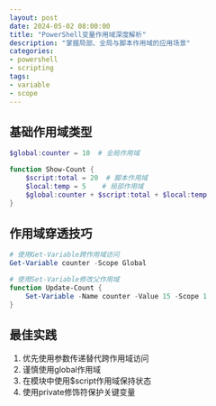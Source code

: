```yaml
---
layout: post
date: 2024-05-02 08:00:00
title: "PowerShell变量作用域深度解析"
description: "掌握局部、全局与脚本作用域的应用场景"
categories:
- powershell
- scripting
tags:
- variable
- scope
---
```


## 基础作用域类型
```powershell
$global:counter = 10  # 全局作用域

function Show-Count {
    $script:total = 20  # 脚本作用域
    $local:temp = 5    # 局部作用域
    $global:counter + $script:total + $local:temp
}
```

## 作用域穿透技巧
```powershell
# 使用Get-Variable跨作用域访问
Get-Variable counter -Scope Global

# 使用Set-Variable修改父作用域
function Update-Count {
    Set-Variable -Name counter -Value 15 -Scope 1
}
```

## 最佳实践
1. 优先使用参数传递替代跨作用域访问
2. 谨慎使用global作用域
3. 在模块中使用$script作用域保持状态
4. 使用private修饰符保护关键变量